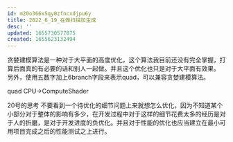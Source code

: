 ```yaml
---
id: m20o366x5qy0zfncxdjpu6y
title: 2022_6_19_在做扫描加生成
desc: ''
updated: 1655730577875
created: 1655623132494
---
```


贪婪建模算法是一种对于大平面的高度优化，这个算法我目前还没有完全掌握，打算后面真的有必要的话和别人一起做。并且这个优化也只是对于大平面有效果。
另外，使用五数字加上6branch字段来表示quad，可以兼容贪婪建模算法。

quad CPU->ComputeShader

20号的思考
不要看到一个待优化的细节问题上来就想怎么优化，因为不知道某个小部分对于整体的影响有多少，在开发过程中对于这样的细节花费太多的经历是对于人的折磨，是对于开发进度的负优化。并且对于性能的优化也应当建立在最小可用项目完成之后的性能测试之上进行。
